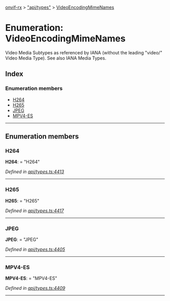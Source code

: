 [onvif-rx](../README.md) > ["api/types"](../modules/_api_types_.md) > [VideoEncodingMimeNames](../enums/_api_types_.videoencodingmimenames.md)

# Enumeration: VideoEncodingMimeNames

Video Media Subtypes as referenced by IANA (without the leading "video/" Video Media Type). See also IANA Media Types.

## Index

### Enumeration members

* [H264](_api_types_.videoencodingmimenames.md#h264)
* [H265](_api_types_.videoencodingmimenames.md#h265)
* [JPEG](_api_types_.videoencodingmimenames.md#jpeg)
* [MPV4-ES](_api_types_.videoencodingmimenames.md#mpv4_es)

---

## Enumeration members

<a id="h264"></a>

###  H264

**H264**:  = "H264"

*Defined in [api/types.ts:4413](https://github.com/patrickmichalina/onvif-rx/blob/d62cee9/src/api/types.ts#L4413)*

___
<a id="h265"></a>

###  H265

**H265**:  = "H265"

*Defined in [api/types.ts:4417](https://github.com/patrickmichalina/onvif-rx/blob/d62cee9/src/api/types.ts#L4417)*

___
<a id="jpeg"></a>

###  JPEG

**JPEG**:  = "JPEG"

*Defined in [api/types.ts:4405](https://github.com/patrickmichalina/onvif-rx/blob/d62cee9/src/api/types.ts#L4405)*

___
<a id="mpv4_es"></a>

###  MPV4-ES

**MPV4-ES**:  = "MPV4-ES"

*Defined in [api/types.ts:4409](https://github.com/patrickmichalina/onvif-rx/blob/d62cee9/src/api/types.ts#L4409)*

___

